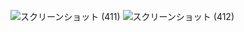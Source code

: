 ![スクリーンショット (411)](https://github.com/kazuhasueyoshi/Board/assets/105134694/3dbe073b-28ff-4a8f-9933-f04502ed8c6b)
![スクリーンショット (412)](https://github.com/kazuhasueyoshi/Board/assets/105134694/ee5f5760-5326-456e-b28b-5e5b680cf693)
